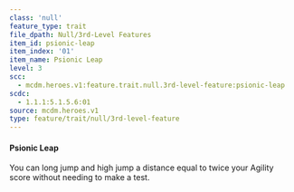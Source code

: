 ```yaml
---
class: 'null'
feature_type: trait
file_dpath: Null/3rd-Level Features
item_id: psionic-leap
item_index: '01'
item_name: Psionic Leap
level: 3
scc:
  - mcdm.heroes.v1:feature.trait.null.3rd-level-feature:psionic-leap
scdc:
  - 1.1.1:5.1.5.6:01
source: mcdm.heroes.v1
type: feature/trait/null/3rd-level-feature
---
```


#### Psionic Leap

You can long jump and high jump a distance equal to twice your Agility score without needing to make a test.
